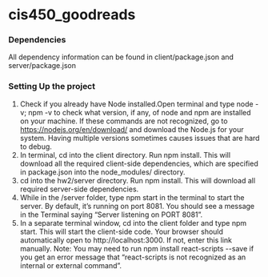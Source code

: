 # cis450_goodreads



### Dependencies

All dependency information can be found in client/package.json and server/package.json

### Setting Up the project

1. Check if you already have Node installed.Open terminal and type node -v; npm -v to check what version, if any, of node and npm are installed on your machine. If these commands are not recognized, go to https://nodejs.org/en/download/ and download the Node.js for your system. Having multiple versions sometimes causes issues that are hard to debug.
2. In terminal, cd into the client directory. Run npm install. This will download all the required client-side dependencies, which are specified in package.json into the node_modules/ directory.
3. cd into the hw2/server directory. Run npm install. This will download all required server-side dependencies.
4. While in the /server folder, type npm start in the terminal to start the server. By default, it’s running on port 8081. You should see a message in the Terminal saying “Server listening on PORT 8081”.
5. In a separate terminal window, cd into the client folder and type npm start. This will start the client-side code. Your browser should automatically open to http://localhost:3000. If not, enter this link manually. Note: You may need to run npm install react-scripts --save if you get an error message that “react-scripts is not recognized as an internal or external command”.
